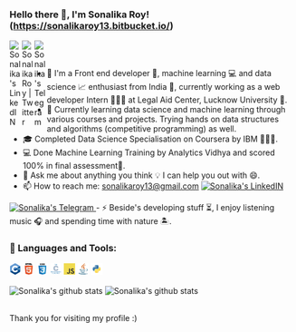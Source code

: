 ### Hello there 👋, I'm Sonalika Roy! (https://sonalikaroy13.bitbucket.io/)

<a href="https://www.linkedin.com/in/sonalikaroy">
  <img align="left" alt="Sonalika's LinkedIN" width="22px" src="https://cdn.jsdelivr.net/npm/simple-icons@v3/icons/linkedin.svg" />
</a>
<a href="https://twitter.com/sonalikaroy13">
  <img align="left" alt="Sonalika Roy | Twitter" width="22px" src="https://cdn.jsdelivr.net/npm/simple-icons@v3/icons/twitter.svg" />
</a>
<a href="https://t.me/abc_1300">
  <img align="left" alt="Sonalika's Telegram" width="22px" src="https://cdn.jsdelivr.net/npm/simple-icons@v3/icons/telegram.svg" />
</a>  

<br />
<br />

- 🔭 I'm a Front end developer 📲, machine learning 💻 and data science 📈 enthusiast from India 🚀, currently working as a web developer Intern 🙋🏻‍♀️ at Legal Aid Center, Lucknow University 💼.
- 🌱 Currently learning data science and machine learning through various courses and projects. Trying hands on data structures and algorithms (competitive programming) as well.
- 🎓 Completed Data Science Specialisation on Coursera by IBM 👩‍🎓💼.
- 💻 Done Machine Learning Training by Analytics Vidhya and scored 100% in final assessment🥇.
- 💬 Ask me about anything you think 💡 I can help you out with 😄.
- 📫 How to reach me: sonalikaroy13@gmail.com <a href="https://www.linkedin.com/in/sonalikaroy">  <img alt="Sonalika's LinkedIN" width="16px"                                                                                                        src="https://cdn.jsdelivr.net/npm/simple-icons@v3/icons/linkedin.svg" />
</a>
<a href="https://t.me/abc_1300">
  <img alt="Sonalika's Telegram" width="16px" src="https://cdn.jsdelivr.net/npm/simple-icons@v3/icons/telegram.svg" />
</a>
- ⚡ Beside's developing stuff ⏳, I enjoy listening music 🎧 and spending time with nature 🏝️. 


### 📌  Languages and Tools: 
<code><img height="20" src="https://raw.githubusercontent.com/github/explore/80688e429a7d4ef2fca1e82350fe8e3517d3494d/topics/cpp/cpp.png"></code>
<code><img height="20" src="https://raw.githubusercontent.com/github/explore/80688e429a7d4ef2fca1e82350fe8e3517d3494d/topics/html/html.png"></code>
<code><img height="20" src="https://raw.githubusercontent.com/github/explore/80688e429a7d4ef2fca1e82350fe8e3517d3494d/topics/css/css.png"></code>
<code><img height="20" src="https://raw.githubusercontent.com/github/explore/80688e429a7d4ef2fca1e82350fe8e3517d3494d/topics/c/c.png"></code>
<code><img height="20" src="https://raw.githubusercontent.com/github/explore/80688e429a7d4ef2fca1e82350fe8e3517d3494d/topics/javascript/javascript.png"></code>
<code><img height="20" src="https://raw.githubusercontent.com/github/explore/80688e429a7d4ef2fca1e82350fe8e3517d3494d/topics/java/java.png"></code>
<code><img height="20" src="https://raw.githubusercontent.com/github/explore/80688e429a7d4ef2fca1e82350fe8e3517d3494d/topics/python/python.png"></code>
<br />
<br />
![Sonalika's github stats](https://github-readme-stats.vercel.app/api?username=sonalikaroy13&hide=stars&show_icons=true)
![Sonalika's github stats](https://github-readme-stats.vercel.app/api/top-langs/?username=sonalikaroy13&layout=compact&card_width=300&card_height=150)



<br />
Thank you for visiting my profile :)
